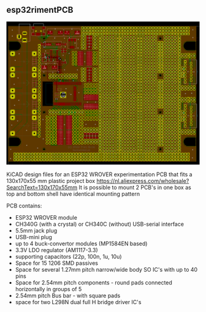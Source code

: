 ## esp32rimentPCB

![PCB](PCBimage.png)



KiCAD design files for an ESP32 WROVER experimentation PCB that fits a 130x170x55 mm plastic project box
https://nl.aliexpress.com/wholesale?SearchText=130x170x55mm
It is possible to mount 2 PCB's in one box as top and bottom shell have identical mounting pattern

PCB contains:
* ESP32 WROVER module
* CH340G (with a crystal) or CH340C (without) USB-serial interface
* 5.5mm jack plug
* USB-mini plug
* up to 4 buck-convertor modules (MP1584EN based)
* 3.3V LDO regulator (AM1117-3.3)
* supporting capacitors (22p, 100n, 1u, 10u)
* Space for 15 1206 SMD passives
* Space for several 1.27mm pitch narrow/wide body SO IC's with up to 40 pins
* Space for 2.54mm pitch components - round pads connected horizontally in groups of 5
* 2.54mm pitch Bus bar - with square pads
* space for two L298N dual full H bridge driver IC's

